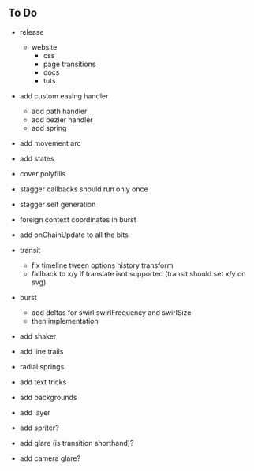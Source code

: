 ## To Do

- release
  - website
    - css
    - page transitions
    - docs
    - tuts
- add custom easing handler
  - add path handler
  - add bezier handler
  - add spring
- add movement arc
- add states
- cover polyfills
- stagger callbacks should run only once
- stagger self generation
- foreign context coordinates in burst
- add onChainUpdate to all the bits
- transit
  - fix timeline tween options history transform
  - fallback to x/y if translate isnt supported (transit should set x/y on svg)
- burst
  - add deltas for swirl swirlFrequency and swirlSize
  - then implementation
- add shaker
- add line trails
- radial springs
- add text tricks
- add backgrounds
- add layer

- add spriter?
- add glare (is transition shorthand)?
- add camera glare?


